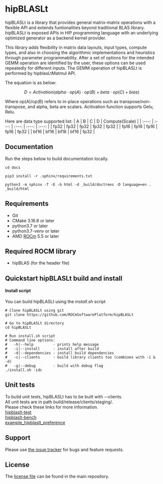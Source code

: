 # hipBLASLt
hipBLASLt is a library that provides general matrix-matrix operations with a flexible API and extends funtionalities beyond traditional BLAS library.
hipBLASLt is exposed APIs in HIP programming language with an underlying optimized generator as a backend kernel provider.

This library adds flexibility in matrix data layouts, input types, compute types, and also in choosing the algorithmic implementations and heuristics through parameter programmability.
After a set of options for the intended GEMM operation are identified by the user, these options can be used repeatedly for different inputs.
The GEMM operation of hipBLASLt is performed by hipblasLtMatmul API.

The equation is as below:
```math
D = Activation(alpha \cdot op(A) \cdot op(B) + beta \cdot op(C) + bias)
```
Where op(A)/op(B) refers to in-place operations such as transpose/non-transpose, and alpha, beta are scalars.
Acitivation function supports Gelu, Relu.

Here are data type supported list:
| A | B | C | D | Compute(Scale) |
| :---: | :---: | :---: | :---: | :---: |
| fp32  | fp32  | fp32  | fp32  | fp32  |
| fp16  | fp16  | fp16  | fp16  | fp32  |
| bf16  | bf16  | bf16  | bf16  | fp32  |

## Documentation 

Run the steps below to build documentation locally.

```
cd docs

pip3 install -r .sphinx/requirements.txt

python3 -m sphinx -T -E -b html -d _build/doctrees -D language=en . _build/html
```

## Requirements
* Git
* CMake 3.16.8 or later
* python3.7 or later
* python3.7-venv or later
* AMD [ROCm] 5.5 or later

## Required ROCM library
* hipBLAS (for the header file)

## Quickstart hipBLASLt build and install

#### Install script
You can build hipBLASLt using the *install.sh* script
```
# Clone hipBLASLt using git
git clone https://github.com/ROCmSoftwarePlatform/hipBLASLt

# Go to hipBLASLt directory
cd hipBLASLt

# Run install.sh script
# Command line options:
#   -h|--help         - prints help message
#   -i|--install      - install after build
#   -d|--dependencies - install build dependencies
#   -c|--clients      - build library clients too (combines with -i & -d)
#   -g|--debug        - build with debug flag
./install.sh -idc
```

## Unit tests
To build unit tests, hipBLASLt has to be built with --clients.\
All unit tests are in path build/release/clients/staging/.\
Please check these links for more information.\
[hipblaslt-test](clients/gtest/README.md)\
[hipblaslt-bench](clients/benchmarks/README.md)\
[example_hipblaslt_preference](clients/samples/README.md)

## Support
Please use [the issue tracker][] for bugs and feature requests.

## License
The [license file][] can be found in the main repository.

[ROCm]: https://github.com/RadeonOpenCompute/ROCm
[HIP]: https://github.com/GPUOpen-ProfessionalCompute-Tools/HIP/
[GTest]: https://github.com/google/googletest
[the issue tracker]: TBD
[license file]: TBD
